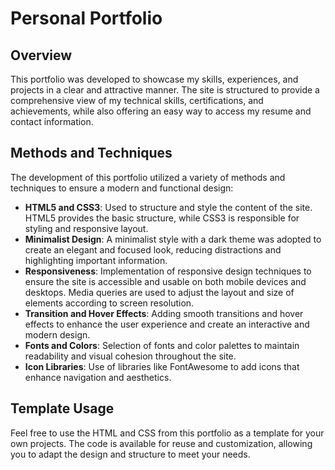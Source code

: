 # Personal Portfolio

## Overview

This portfolio was developed to showcase my skills, experiences, and projects in a clear and attractive manner. The site is structured to provide a comprehensive view of my technical skills, certifications, and achievements, while also offering an easy way to access my resume and contact information.

## Methods and Techniques

The development of this portfolio utilized a variety of methods and techniques to ensure a modern and functional design:

- **HTML5 and CSS3**: Used to structure and style the content of the site. HTML5 provides the basic structure, while CSS3 is responsible for styling and responsive layout.
- **Minimalist Design**: A minimalist style with a dark theme was adopted to create an elegant and focused look, reducing distractions and highlighting important information.
- **Responsiveness**: Implementation of responsive design techniques to ensure the site is accessible and usable on both mobile devices and desktops. Media queries are used to adjust the layout and size of elements according to screen resolution.
- **Transition and Hover Effects**: Adding smooth transitions and hover effects to enhance the user experience and create an interactive and modern design.
- **Fonts and Colors**: Selection of fonts and color palettes to maintain readability and visual cohesion throughout the site.
- **Icon Libraries**: Use of libraries like FontAwesome to add icons that enhance navigation and aesthetics.

## Template Usage

Feel free to use the HTML and CSS from this portfolio as a template for your own projects. The code is available for reuse and customization, allowing you to adapt the design and structure to meet your needs.
